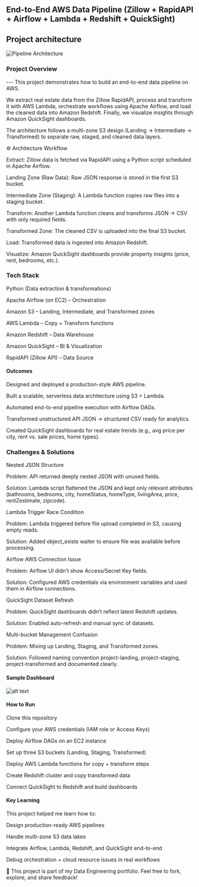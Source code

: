 ## End-to-End AWS Data Pipeline (Zillow + RapidAPI + Airflow + Lambda + Redshift + QuickSight)

## Project architecture

![Pipeline Architecture](https://github.com/user-attachments/assets/7b544852-659d-4d24-ac38-c4ea598eccf2)


### Project Overview


--- This project demonstrates how to build an end-to-end data pipeline on AWS.

We extract real estate data from the Zillow RapidAPI, process and transform it with AWS Lambda, orchestrate workflows using Apache Airflow, and load the cleaned data into Amazon Redshift. Finally, we visualize insights through Amazon QuickSight dashboards.

The architecture follows a multi-zone S3 design (Landing → Intermediate → Transformed) to separate raw, staged, and cleaned data layers.

⚙️ Architecture Workflow

Extract: Zillow data is fetched via RapidAPI using a Python script scheduled in Apache Airflow.

Landing Zone (Raw Data): Raw JSON response is stored in the first S3 bucket.

Intermediate Zone (Staging): A Lambda function copies raw files into a staging bucket.

Transform: Another Lambda function cleans and transforms JSON → CSV with only required fields.

Transformed Zone: The cleaned CSV is uploaded into the final S3 bucket.

Load: Transformed data is ingested into Amazon Redshift.

Visualize: Amazon QuickSight dashboards provide property insights (price, rent, bedrooms, etc.).

### Tech Stack

Python (Data extraction & transformations)

Apache Airflow (on EC2) – Orchestration

Amazon S3 – Landing, Intermediate, and Transformed zones

AWS Lambda – Copy + Transform functions

Amazon Redshift – Data Warehouse

Amazon QuickSight – BI & Visualization

RapidAPI (Zillow API) – Data Source

#### Outcomes

Designed and deployed a production-style AWS pipeline.

Built a scalable, serverless data architecture using S3 + Lambda.

Automated end-to-end pipeline execution with Airflow DAGs.

Transformed unstructured API JSON → structured CSV ready for analytics.

Created QuickSight dashboards for real estate trends (e.g., avg price per city, rent vs. sale prices, home types).

### Challenges & Solutions

Nested JSON Structure

Problem: API returned deeply nested JSON with unused fields.

Solution: Lambda script flattened the JSON and kept only relevant attributes (bathrooms, bedrooms, city, homeStatus, homeType, livingArea, price, rentZestimate, zipcode).

Lambda Trigger Race Condition

Problem: Lambda triggered before file upload completed in S3, causing empty reads.

Solution: Added object_exists waiter to ensure file was available before processing.

Airflow AWS Connection Issue

Problem: Airflow UI didn’t show Access/Secret Key fields.

Solution: Configured AWS credentials via environment variables and used them in Airflow connections.

QuickSight Dataset Refresh

Problem: QuickSight dashboards didn’t reflect latest Redshift updates.

Solution: Enabled auto-refresh and manual sync of datasets.

Multi-bucket Management Confusion

Problem: Mixing up Landing, Staging, and Transformed zones.

Solution: Followed naming convention project-landing, project-staging, project-transformed and documented clearly.

#### Sample Dashboard

![alt text](image.png)

#### How to Run

Clone this repository

Configure your AWS credentials (IAM role or Access Keys)

Deploy Airflow DAGs on an EC2 instance

Set up three S3 buckets (Landing, Staging, Transformed)

Deploy AWS Lambda functions for copy + transform steps

Create Redshift cluster and copy transformed data

Connect QuickSight to Redshift and build dashboards

#### Key Learning

This project helped me learn how to:

Design production-ready AWS pipelines

Handle multi-zone S3 data lakes

Integrate Airflow, Lambda, Redshift, and QuickSight end-to-end

Debug orchestration + cloud resource issues in real workflows

🔗 This project is part of my Data Engineering portfolio. Feel free to fork, explore, and share feedback!
